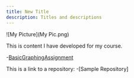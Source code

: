 ```yaml
---
title: New Title
description: Titles and descriptions
---
```


![My Picture](My Pic.png)

This is content I have developed for my course.

-[BasicGraphingAssignment](/BasicGraphingAssignment/index.md)

This is a link to a repository:
-[Sample Repository]
